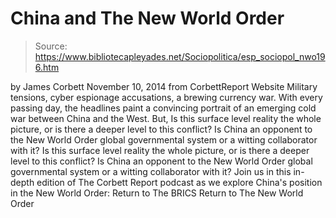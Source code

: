 # China and The New World Order

> Source: https://www.bibliotecapleyades.net/Sociopolitica/esp_sociopol_nwo196.htm

by James Corbett November 10, 2014
from CorbettReport Website
Military tensions, cyber espionage accusations, a brewing currency war.
With every passing day, the headlines paint a convincing portrait of an emerging cold war between China and the West.
But,
Is this surface level reality the whole picture, or is there a deeper level to this conflict? Is China an opponent to the New World Order global governmental system or a witting collaborator with it?
Is this surface level reality the whole picture, or is there a deeper level to this conflict?
Is China an opponent to the New World Order global governmental system or a witting collaborator with it?
Join us in this in-depth edition of The Corbett Report podcast as we explore China's position in the New World Order:
Return to The BRICS
Return to The New World Order
